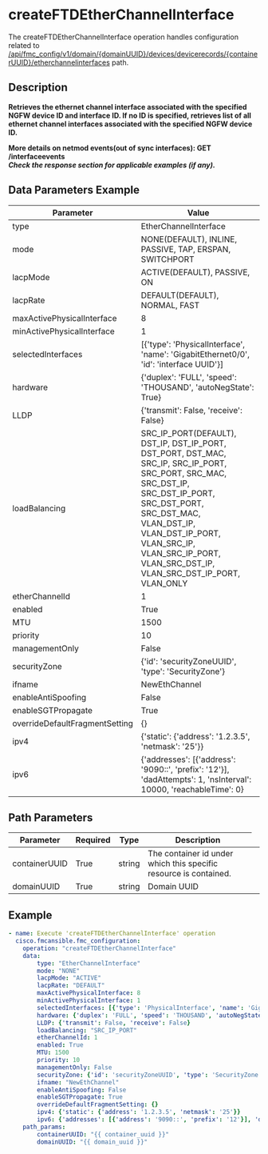 # createFTDEtherChannelInterface

The createFTDEtherChannelInterface operation handles configuration related to [/api/fmc_config/v1/domain/{domainUUID}/devices/devicerecords/{containerUUID}/etherchannelinterfaces](/paths//api/fmc_config/v1/domain/{domain_uuid}/devices/devicerecords/{container_uuid}/etherchannelinterfaces.md) path.&nbsp;
## Description
**Retrieves the ethernet channel interface associated with the specified NGFW device ID and interface ID. If no ID is specified, retrieves list of all ethernet channel interfaces associated with the specified NGFW device ID. <div class="alert alert-warning">More details on netmod events(out of sync interfaces):<b> GET /interfaceevents</b></div> _Check the response section for applicable examples (if any)._**

## Data Parameters Example
| Parameter | Value |
| --------- | -------- |
| type | EtherChannelInterface |
| mode | NONE(DEFAULT), INLINE, PASSIVE, TAP, ERSPAN, SWITCHPORT |
| lacpMode | ACTIVE(DEFAULT), PASSIVE, ON|
| lacpRate | DEFAULT(DEFAULT), NORMAL, FAST |
| maxActivePhysicalInterface | 8 |
| minActivePhysicalInterface | 1 |
| selectedInterfaces | [{'type': 'PhysicalInterface', 'name': 'GigabitEthernet0/0', 'id': 'interface UUID'}] |
| hardware | {'duplex': 'FULL', 'speed': 'THOUSAND', 'autoNegState': True} |
| LLDP | {'transmit': False, 'receive': False} |
| loadBalancing | SRC_IP_PORT(DEFAULT), DST_IP, DST_IP_PORT, DST_PORT, DST_MAC, SRC_IP, SRC_IP_PORT, SRC_PORT, SRC_MAC, SRC_DST_IP, SRC_DST_IP_PORT, SRC_DST_PORT, SRC_DST_MAC, VLAN_DST_IP, VLAN_DST_IP_PORT, VLAN_SRC_IP, VLAN_SRC_IP_PORT, VLAN_SRC_DST_IP, VLAN_SRC_DST_IP_PORT, VLAN_ONLY |
| etherChannelId | 1 |
| enabled | True |
| MTU | 1500 |
| priority | 10 |
| managementOnly | False |
| securityZone | {'id': 'securityZoneUUID', 'type': 'SecurityZone'} |
| ifname | NewEthChannel |
| enableAntiSpoofing | False |
| enableSGTPropagate | True |
| overrideDefaultFragmentSetting | {} |
| ipv4 | {'static': {'address': '1.2.3.5', 'netmask': '25'}} |
| ipv6 | {'addresses': [{'address': '9090::', 'prefix': '12'}], 'dadAttempts': 1, 'nsInterval': 10000, 'reachableTime': 0} |

## Path Parameters
| Parameter | Required | Type | Description |
| --------- | -------- | ---- | ----------- |
| containerUUID | True | string <td colspan=3> The container id under which this specific resource is contained. |
| domainUUID | True | string <td colspan=3> Domain UUID |

## Example
```yaml
- name: Execute 'createFTDEtherChannelInterface' operation
  cisco.fmcansible.fmc_configuration:
    operation: "createFTDEtherChannelInterface"
    data:
        type: "EtherChannelInterface"
        mode: "NONE"
        lacpMode: "ACTIVE"
        lacpRate: "DEFAULT"
        maxActivePhysicalInterface: 8
        minActivePhysicalInterface: 1
        selectedInterfaces: [{'type': 'PhysicalInterface', 'name': 'GigabitEthernet0/0', 'id': 'interface UUID'}]
        hardware: {'duplex': 'FULL', 'speed': 'THOUSAND', 'autoNegState': True}
        LLDP: {'transmit': False, 'receive': False}
        loadBalancing: "SRC_IP_PORT"
        etherChannelId: 1
        enabled: True
        MTU: 1500
        priority: 10
        managementOnly: False
        securityZone: {'id': 'securityZoneUUID', 'type': 'SecurityZone'}
        ifname: "NewEthChannel"
        enableAntiSpoofing: False
        enableSGTPropagate: True
        overrideDefaultFragmentSetting: {}
        ipv4: {'static': {'address': '1.2.3.5', 'netmask': '25'}}
        ipv6: {'addresses': [{'address': '9090::', 'prefix': '12'}], 'dadAttempts': 1, 'nsInterval': 10000, 'reachableTime': 0}
    path_params:
        containerUUID: "{{ container_uuid }}"
        domainUUID: "{{ domain_uuid }}"

```

